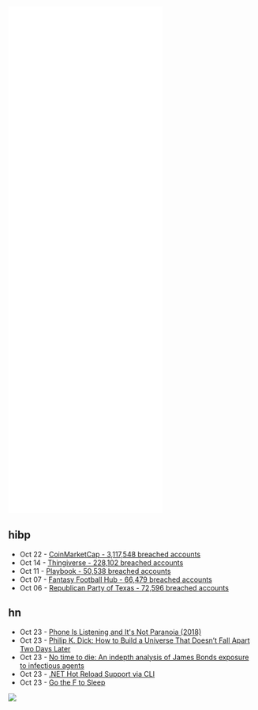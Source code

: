 ![Metrics](https://raw.githubusercontent.com/phixion/phixion/master/metrics.svg)

## hibp

<!--
for https://github.com/phixion/phixion/blob/main/.github/workflows/feeds.yml
-->
<!--START_SECTION:haveibeenpwnd-->
- Oct 22 - [CoinMarketCap - 3,117,548 breached accounts](https://haveibeenpwned.com/PwnedWebsites#CoinMarketCap)
- Oct 14 - [Thingiverse - 228,102 breached accounts](https://haveibeenpwned.com/PwnedWebsites#Thingiverse)
- Oct 11 - [Playbook - 50,538 breached accounts](https://haveibeenpwned.com/PwnedWebsites#Playbook)
- Oct 07 - [Fantasy Football Hub - 66,479 breached accounts](https://haveibeenpwned.com/PwnedWebsites#FantasyFootballHub)
- Oct 06 - [Republican Party of Texas - 72,596 breached accounts](https://haveibeenpwned.com/PwnedWebsites#RepublicanPartyOfTexas)
<!--END_SECTION:haveibeenpwnd-->

## hn

<!--
for https://github.com/phixion/phixion/blob/main/.github/workflows/feeds.yml
-->
<!--START_SECTION:hn-->
- Oct 23 - [Phone Is Listening and It's Not Paranoia (2018)](https://www.vice.com/en/article/wjbzzy/your-phone-is-listening-and-its-not-paranoia)
- Oct 23 - [Philip K. Dick: How to Build a Universe That Doesn’t Fall Apart Two Days Later](https://urbigenous.net/library/how_to_build.html)
- Oct 23 - [No time to die: An indepth analysis of James Bonds exposure to infectious agents](https://www.sciencedirect.com/science/article/pii/S1477893921002167)
- Oct 23 - [.NET Hot Reload Support via CLI](https://devblogs.microsoft.com/dotnet/net-hot-reload-support-via-cli/)
- Oct 23 - [Go the F to Sleep](https://aplus.rs/2021/hackintosh-sleep-wake/)
<!--END_SECTION:hn-->

<!--
for https://yhype.me
-->
![](https://hit.yhype.me/github/profile?user_id=13013670)
